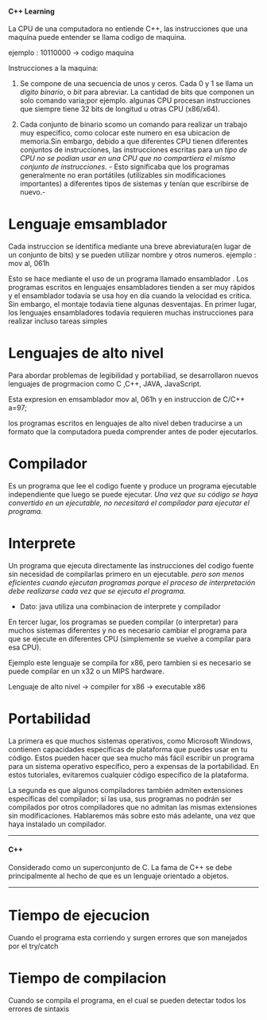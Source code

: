 #### C++ Learning

La CPU de una computadora no entiende C++, las instrucciones que una maquina puede entender se llama codigo de maquina.

ejemplo : 10110000 -> codigo maquina

Instrucciones a la maquina:
1. Se compone de una secuencia de unos y ceros. Cada 0 y 1 se llama un *digito binario*, o *bit* para abreviar.
La cantidad de bits que componen un solo comando varia;por ejemplo. algunas CPU procesan instrucciones que siempre tiene 32 bits de longitud u otras CPU (x86/x64).

2. Cada conjunto de binario scomo un comando para realizar un trabajo muy especifico, como colocar este numero en esa ubicacion de memoria.Sin embargo, debido a que diferentes CPU tienen diferentes conjuntos de instrucciones, las instrucciones escritas para un *tipo de CPU no se podían usar en una CPU que no compartiera el mismo conjunto de instrucciones*. - Esto significaba que los programas generalmente no eran portátiles (utilizables sin modificaciones importantes) a diferentes tipos de sistemas y tenían que escribirse de nuevo.-

# Lenguaje emsamblador 
Cada instruccion se identifica mediante una breve abreviatura(en lugar de un conjunto de bits) y se pueden utilizar nombre y otros numeros.
ejemplo : mov al, 061h

 Esto se hace mediante el uso de un programa llamado ensamblador . Los programas escritos en lenguajes ensambladores tienden a ser muy rápidos y el ensamblador todavía se usa hoy en día cuando la velocidad es crítica.
 Sin embargo, el montaje todavía tiene algunas desventajas. En primer lugar, los lenguajes ensambladores todavía requieren muchas instrucciones para realizar incluso tareas simples

 # Lenguajes de alto nivel
 Para abordar problemas de legibilidad y portabiliad, se desarrollaron nuevos lenguajes de progrmacion como C ,C++, JAVA, JavaScript.
 
 Esta expresion en emsamblador mov al, 061h y en instruccion de C/C++ a=97;

  los programas escritos en lenguajes de alto nivel deben traducirse a un formato que la computadora pueda comprender antes de poder ejecutarlos.

# Compilador
Es un programa que lee el codigo fuente y produce un programa ejecutable  independiente que luego se puede ejecutar.
*Una vez que su código se haya convertido en un ejecutable, no necesitará el compilador para ejecutar el programa.*


# Interprete 
Un programa que ejecuta directamente las instrucciones del codigo fuente sin necesidad de compilarlas primero en un ejecutable.
*pero son menos eficientes cuando ejecutan programas porque el proceso de interpretación debe realizarse cada vez que se ejecuta el programa.*

- Dato: java utiliza una combinacion de interprete y compilador

En tercer lugar, los programas se pueden compilar (o interpretar) para muchos sistemas diferentes y no es necesario cambiar el programa para que se ejecute en diferentes CPU (simplemente se vuelve a compilar para esa CPU).

Ejemplo este lenguaje se compila for x86, pero tambien si es necesario se puede compilar  en un x32 o un MIPS hardware.

Lenguaje de alto nivel -> compiler for x86 -> executable x86

# Portabilidad
La primera es que muchos sistemas operativos, como Microsoft Windows, contienen capacidades específicas de plataforma que puedes usar en tu código. Estos pueden hacer que sea mucho más fácil escribir un programa para un sistema operativo específico, pero a expensas de la portabilidad. En estos tutoriales, evitaremos cualquier código específico de la plataforma.

La segunda es que algunos compiladores también admiten extensiones específicas del compilador; si las usa, sus programas no podrán ser compilados por otros compiladores que no admitan las mismas extensiones sin modificaciones. Hablaremos más sobre esto más adelante, una vez que haya instalado un compilador.

------
#### C++
Considerado como un superconjunto de C. La fama de C++ se debe principalmente al hecho de que es un lenguaje orientado a objetos.


____
# Tiempo de ejecucion
Cuando el programa esta corriendo  y surgen errores que son manejados por el try/catch

# Tiempo de compilacion
Cuando se compila el programa, en el cual se pueden detectar todos los errores de sintaxis